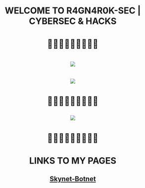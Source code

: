 <div align="center">
  
# WELCOME TO R4GN4R0K-SEC | CYBERSEC & HACKS
# 🏴‍☠️💥💥💥💥💥🏴‍☠️
# ![](https://i.imgur.com/J7wuq7Q.png)
# ![](https://repository-images.githubusercontent.com/721366327/1dd702f1-ee95-478b-9048-7380ecf9499d)
# 🏴‍☠️💥💥💥💥💥🏴‍☠️
## ![](https://i.imgur.com/Wp8JlAe.png)
# 🏴‍☠️💥💥💥💥💥🏴‍☠️
# LINKS TO MY PAGES
## [Skynet-Botnet](https://r4gn4r0k-sec.github.io/Skynet-Botnet)

</div>
